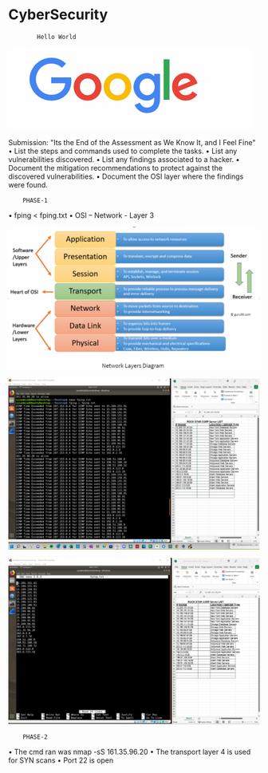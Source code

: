 # CyberSecurity

            Hello World


![Picture of Google](image/Google_1.png)

Submission: "Its the End of the Assessment as We Know It, and I Feel Fine" 
•	List the steps and commands used to complete the tasks.
•	List any vulnerabilities discovered.
•	List any findings associated to a hacker.
•	Document the mitigation recommendations to protect against the discovered vulnerabilities.
•	Document the OSI layer where the findings were found.


        PHASE-1
•	fping < fping.txt
•	OSI – Network - Layer 3


![OSI Layer](image/HW8-OSI-Layer.png)

![Alive](image/HW8-Alive.png)

![Alive Nano](image/HW8-Alive-Nano.png)

        PHASE-2
•	The cmd ran was nmap -sS 161.35.96.20
•	The transport layer 4 is used for SYN scans
•	Port 22 is open
